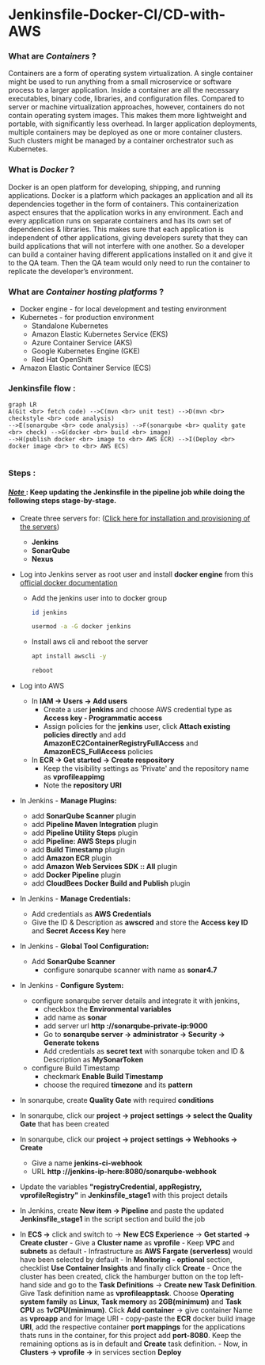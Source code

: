 # Jenkinsfile-Docker-CI/CD-with-AWS
### What are ***Containers*** ?
Containers are a form of operating system virtualization. A single container might be used to run anything from a small microservice or software process to a larger application. Inside a container are all the necessary executables, binary code, libraries, and configuration files. Compared to server or machine virtualization approaches, however, containers do not contain operating system images. This makes them more lightweight and portable, with significantly less overhead. In larger application deployments, multiple containers may be deployed as one or more container clusters. Such clusters might be managed by a container orchestrator such as Kubernetes.

### What is ***Docker*** ?
Docker is an open platform for developing, shipping, and running applications. Docker is a platform which packages an application and all its dependencies together in the form of containers. This containerization aspect ensures that the application works in any environment. Each and every application runs on separate containers and has its own set of dependencies & libraries. This makes sure that each application is independent of other applications, giving developers surety that they can build applications that will not interfere with one another. So a developer can build a container having different applications installed on it and give it to the QA team. Then the QA team would only need to run the container to replicate the developer’s environment.

### What are ***Container hosting platforms*** ?
- Docker engine - for local development and testing environment 
- Kubernetes - for production environment
	- Standalone Kubernetes
	- Amazon Elastic Kubernetes Service (EKS)
	- Azure Container Service (AKS)
	- Google Kubernetes Engine (GKE)
	- Red Hat OpenShift
- Amazon Elastic Container Service (ECS) 

### Jenkinsfile flow :
```mermaid
graph LR
A(Git <br> fetch code) -->C(mvn <br> unit test) -->D(mvn <br> checkstyle <br> code analysis)
-->E(sonarqube <br> code analysis) -->F(sonarqube <br> quality gate <br> check) -->G(docker <br> build <br> image)
-->H(publish docker <br> image to <br> AWS ECR) -->I(Deploy <br> docker image <br> to <br> AWS ECS)
   
```
### Steps :
#### <ins> *Note* </ins>  : Keep updating the Jenkinsfile in the pipeline job while doing the following steps stage-by-stage.
- Create three servers for: ([Click here for installation and provisioning of the servers](https://github.com/yogeshgunasekaran/Automated-Provisioning-Project-2))
    - **Jenkins**
    - **SonarQube**
    - **Nexus**
- Log into Jenkins server as root user and install **docker engine** from this [official docker documentation](https://docs.docker.com/engine/install/#server)
   - Add the jenkins user into to docker group 
       ```sh 
       id jenkins 
       ```
       ```sh 
       usermod -a -G docker jenkins 
       ```
   - Install aws cli and reboot the server
       ```sh 
       apt install awscli -y 
       ```
       ```sh 
       reboot 
       ```
- Log into AWS <br>
    - In **IAM &rarr; Users &rarr; Add users** 
   		- Create a user **jenkins** and choose AWS credential type as **Access key - Programmatic access**  
        - Assign policies for the **jenkins** user, click **Attach existing policies directly** and add **AmazonEC2ContainerRegistryFullAccess** and **AmazonECS_FullAccess** policies
	 - In **ECR &rarr; Get started &rarr; Create respository** 
  	  	- Keep the visibility settings as 'Private' and the repository name as **vprofileappimg**
		- Note the **repository URI** 
   
- In Jenkins - **Manage Plugins:**
  - add **SonarQube Scanner** plugin
  - add **Pipeline Maven Integration** plugin
  - add **Pipeline Utility Steps** plugin
  - add **Pipeline: AWS Steps** plugin
  - add **Build Timestamp** plugin
  - add **Amazon ECR** plugin
  - add **Amazon Web Services SDK :: All** plugin
  - add **Docker Pipeline** plugin
  - add **CloudBees Docker Build and Publish** plugin
  
- In Jenkins - **Manage Credentials:**
  - Add credentials as **AWS Credentials**
  - Give the ID & Description as **awscred** and store the **Access key ID** and **Secret Access Key** here 
- In Jenkins - **Global Tool Configuration:**
  - Add **SonarQube Scanner**
    - configure sonarqube scanner with name as **sonar4.7**
    
- In Jenkins - **Configure System:** <br>
  - configure sonarqube server details and integrate it with jenkins,
    - checkbox the **Environmental variables**
    - add name as **sonar**
    - add server url **http ://sonarqube-private-ip:9000**
    - Go to **sonarqube server &rarr; administrator &rarr; Security &rarr; Generate tokens** 
    - Add credentials as **secret text** with sonarqube token and ID & Description as **MySonarToken**
  - configure Build Timestamp
    - checkmark **Enable Build Timestamp**
    - choose the required **timezone** and its **pattern** 
    
- In sonarqube, create **Quality Gate** with required **conditions**  
- In sonarqube, click our **project &rarr; project settings &rarr; select the Quality Gate** that has been created
- In sonarqube, click our **project &rarr; project settings &rarr; Webhooks &rarr; Create**
    - Give a name **jenkins-ci-webhook**
    - URL **http ://jenkins-ip-here:8080/sonarqube-webhook**
- Update the variables **"registryCredential, appRegistry, vprofileRegistry"** in **Jenkinsfile_stage1** with this project details 
- In Jenkins, create **New item → Pipeline** and paste the updated **Jenkinsfile_stage1** in the script section and build the job

- In **ECS &rarr;** click and switch to &rarr; **New ECS Experience** &rarr; **Get started &rarr; Create cluster**
    	- Give a **Cluster name** as **vprofile**
		- Keep **VPC** and **subnets** as default
		- Infrastructure as **AWS Fargate (serverless)** would have been selected by default
		- In **Monitoring - optional** section, checklist **Use Container Insights** and finally click **Create**
		- Once the cluster has been created, click the hamburger button on the top left-hand side and go to the **Task Definitions** &rarr; **Create new Task Definition**. Give Task definition name as **vprofileapptask**. Choose **Operating system family** as **Linux**, **Task memory** as **2GB(minimum)** and **Task CPU** as **1vCPU(minimum)**. Click **Add container** &rarr; give container Name as **vproapp** and for Image URI - copy-paste the **ECR** docker build image **URI**, add the respective container **port mappings** for the applications thats runs in the container, for this project add **port-8080**. Keep the remaining options as is in default and **Create** task definition.
		- Now, in **Clusters &rarr; vprofile &rarr;** in services section **Deploy**
 

